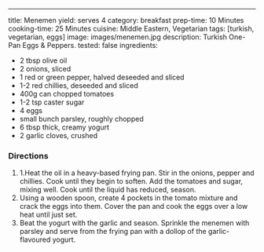 ---

title: Menemen
yield: serves 4
category: breakfast
prep-time: 10 Minutes
cooking-time: 25 Minutes
cuisine: Middle Eastern, Vegetarian
tags: [turkish, vegetarian, eggs]
image: images/menemen.jpg
description: Turkish One-Pan Eggs & Peppers.
tested: false
ingredients:
- 2 tbsp olive oil
- 2 onions, sliced
- 1 red or green pepper, halved deseeded and sliced
- 1-2 red chillies, deseeded and sliced
- 400g can chopped tomatoes
- 1-2 tsp caster sugar
- 4 eggs
- small bunch parsley, roughly chopped
- 6 tbsp thick, creamy yogurt
- 2 garlic cloves, crushed

### Directions

1. 1.Heat the oil in a heavy-based frying pan. Stir in the onions, pepper and chillies. Cook until they begin to soften. Add the tomatoes and sugar, mixing well. Cook until the liquid has reduced, season.
2. Using a wooden spoon, create 4 pockets in the tomato mixture and crack the eggs into them. Cover the pan and cook the eggs over a low heat until just set.
3. Beat the yogurt with the garlic and season. Sprinkle the menemen with parsley and serve from the frying pan with a dollop of the garlic-flavoured yogurt.
